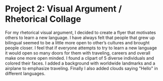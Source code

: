 # Project 2: Visual Argument / Rhetorical Collage

For my rhetorical visual argument, I decided to create a flyer that motivates others to learn a new language. I have always felt that people that grew up bilingual seemed to be a little more open to other’s cultures and brought people closer. I feel that if everyone attempts to try to learn a new language it would open so many doors for them with traveling, careers and overall make one more open minded. I found a clipart of 5 diverse individuals and colored their faces. I added a background with worldwide landmarks and a airplane to emphasize traveling. Finally I also added clouds saying "Hello" in different languages. 